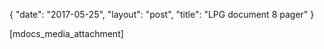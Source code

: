 {
   "date": "2017-05-25",
   "layout": "post",
   "title": "LPG document 8 pager"
}

[mdocs_media_attachment]
